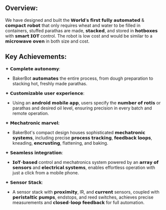 ## Overview:
We have designed and built the 𝗪𝗼𝗿𝗹𝗱’𝘀 𝗳𝗶𝗿𝘀𝘁 𝗳𝘂𝗹𝗹𝘆 𝗮𝘂𝘁𝗼𝗺𝗮𝘁𝗲𝗱 & 𝗰𝗼𝗺𝗽𝗮𝗰𝘁 𝗿𝗼𝗯𝗼𝘁 that only requires wheat and water to be filled in containers, stuffed parathas are made, 𝘀𝘁𝗮𝗰𝗸𝗲𝗱, and stored in 𝗵𝗼𝘁𝗯𝗼𝘅𝗲𝘀 with 𝘀𝗺𝗮𝗿𝘁 𝗜𝗢𝗧 control. The robot is low cost and would be similar to a 𝗺𝗶𝗰𝗿𝗼𝘄𝗮𝘃𝗲 𝗼𝘃𝗲𝗻 in both size and cost.

## Key Achievements:
✦ 𝗖𝗼𝗺𝗽𝗹𝗲𝘁𝗲 𝗮𝘂𝘁𝗼𝗻𝗼𝗺𝘆:
- BakerBot 𝗮𝘂𝘁𝗼𝗺𝗮𝘁𝗲𝘀 the entire process, from dough preparation to stacking hot, freshly made parathas.

✦ 𝗖𝘂𝘀𝘁𝗼𝗺𝗶𝘇𝗮𝗯𝗹𝗲 𝘂𝘀𝗲𝗿 𝗲𝘅𝗽𝗲𝗿𝗶𝗲𝗻𝗰𝗲:
- Using an 𝗮𝗻𝗱𝗿𝗼𝗶𝗱 𝗺𝗼𝗯𝗶𝗹𝗲 𝗮𝗽𝗽, users specify the 𝗻𝘂𝗺𝗯𝗲𝗿 𝗼𝗳 𝗿𝗼𝘁𝗶𝘀 or parathas and desired oil level, ensuring precision in every batch and remote operation.

✦ 𝗠𝗲𝗰𝗵𝗮𝘁𝗿𝗼𝗻𝗶𝗰 𝗺𝗮𝗿𝘃𝗲𝗹:
- BakerBot's compact design houses sophisticated 𝗺𝗲𝗰𝗵𝗮𝘁𝗿𝗼𝗻𝗶𝗰 𝘀𝘆𝘀𝘁𝗲𝗺𝘀, including precise 𝗽𝗿𝗼𝗰𝗲𝘀𝘀 𝘁𝗿𝗮𝗰𝗸𝗶𝗻𝗴, 𝗳𝗲𝗲𝗱𝗯𝗮𝗰𝗸 𝗹𝗼𝗼𝗽𝘀, kneading, 𝗲𝗻𝗰𝗿𝘂𝘀𝘁𝗶𝗻𝗴, flattening, and baking.

✦ 𝗦𝗲𝗮𝗺𝗹𝗲𝘀𝘀 𝗶𝗻𝘁𝗲𝗴𝗿𝗮𝘁𝗶𝗼𝗻:
- 𝗜𝗼𝗧-𝗯𝗮𝘀𝗲𝗱 control and mechatronics system powered by an 𝗮𝗿𝗿𝗮𝘆 𝗼𝗳 𝘀𝗲𝗻𝘀𝗼𝗿𝘀 and 𝗲𝗹𝗲𝗰𝘁𝗿𝗶𝗰𝗮𝗹 𝘀𝘆𝘀𝘁𝗲𝗺𝘀, enables effortless operation with just a click from a mobile phone.

✦ 𝗦𝗲𝗻𝘀𝗼𝗿 𝗦𝘁𝗮𝗰𝗸:
- A sensor stack with 𝗽𝗿𝗼𝘅𝗶𝗺𝗶𝘁𝘆, IR, and 𝗰𝘂𝗿𝗿𝗲𝗻𝘁 sensors, coupled with 𝗽𝗲𝗿𝗶𝘀𝘁𝗮𝗹𝘁𝗶𝗰 𝗽𝘂𝗺𝗽𝘀, endstops, and reed switches, achieves precise measurements and 𝗰𝗹𝗼𝘀𝗲𝗱-𝗹𝗼𝗼𝗽 𝗳𝗲𝗲𝗱𝗯𝗮𝗰𝗸 for full automation.
